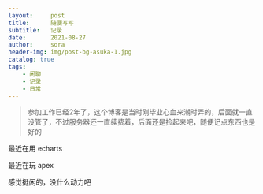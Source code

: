 ```yaml
---
layout:     post
title:      随便写写
subtitle:   记录
date:       2021-08-27
author:     sora
header-img: img/post-bg-asuka-1.jpg
catalog: true
tags:
    - 闲聊
    - 记录
    - 日常
---
```




> 参加工作已经2年了，这个博客是当时刚毕业心血来潮时弄的，后面就一直没管了，不过服务器还一直续费着，后面还是捡起来吧，随便记点东西也是好的



最近在用 echarts

最近在玩 apex

感觉挺闲的，没什么动力吧



##### 

